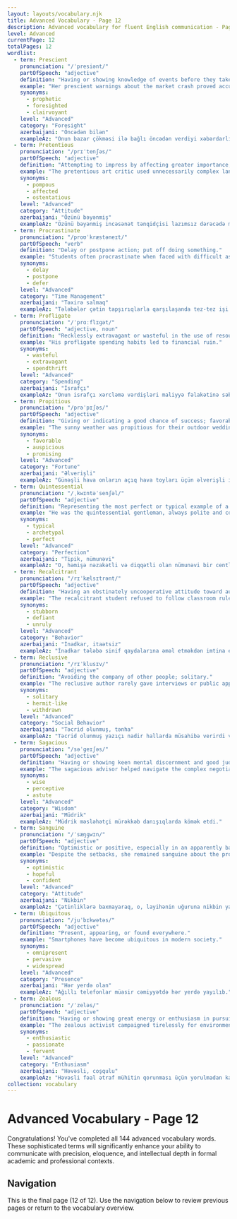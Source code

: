 ```yaml
---
layout: layouts/vocabulary.njk
title: Advanced Vocabulary - Page 12
description: Advanced vocabulary for fluent English communication - Page 12 of 12
level: Advanced
currentPage: 12
totalPages: 12
wordlist: 
  - term: Prescient
    pronunciation: "/ˈpresiənt/"
    partOfSpeech: "adjective"
    definition: "Having or showing knowledge of events before they take place."
    example: "Her prescient warnings about the market crash proved accurate."
    synonyms: 
      - prophetic
      - foresighted
      - clairvoyant
    level: "Advanced"
    category: "Foresight"
    azerbaijani: "Öncədən bilən"
    exampleAz: "Onun bazar çökməsi ilə bağlı öncədən verdiyi xəbərdarlıqlar doğru çıxdı."
  - term: Pretentious
    pronunciation: "/prɪˈtenʃəs/"
    partOfSpeech: "adjective"
    definition: "Attempting to impress by affecting greater importance, talent, culture, etc., than is actually possessed."
    example: "The pretentious art critic used unnecessarily complex language."
    synonyms: 
      - pompous
      - affected
      - ostentatious
    level: "Advanced"
    category: "Attitude"
    azerbaijani: "Özünü bəyənmiş"
    exampleAz: "Özünü bəyənmiş incəsənət tənqidçisi lazımsız dərəcədə mürəkkəb dil işlətdi."
  - term: Procrastinate
    pronunciation: "/proʊˈkræstəneɪt/"
    partOfSpeech: "verb"
    definition: "Delay or postpone action; put off doing something."
    example: "Students often procrastinate when faced with difficult assignments."
    synonyms: 
      - delay
      - postpone
      - defer
    level: "Advanced"
    category: "Time Management"
    azerbaijani: "Təxirə salmaq"
    exampleAz: "Tələbələr çətin tapşırıqlarla qarşılaşanda tez-tez işi təxirə salırlar."
  - term: Profligate
    pronunciation: "/ˈprɑːflɪɡət/"
    partOfSpeech: "adjective, noun"
    definition: "Recklessly extravagant or wasteful in the use of resources."
    example: "His profligate spending habits led to financial ruin."
    synonyms: 
      - wasteful
      - extravagant
      - spendthrift
    level: "Advanced"
    category: "Spending"
    azerbaijani: "İsrafçı"
    exampleAz: "Onun israfçı xərcləmə vərdişləri maliyyə fəlakətinə səbəb oldu."
  - term: Propitious
    pronunciation: "/prəˈpɪʃəs/"
    partOfSpeech: "adjective"
    definition: "Giving or indicating a good chance of success; favorable."
    example: "The sunny weather was propitious for their outdoor wedding."
    synonyms: 
      - favorable
      - auspicious
      - promising
    level: "Advanced"
    category: "Fortune"
    azerbaijani: "Əlverişli"
    exampleAz: "Günəşli hava onların açıq hava toyları üçün əlverişli idi."
  - term: Quintessential
    pronunciation: "/ˌkwɪntəˈsenʃəl/"
    partOfSpeech: "adjective"
    definition: "Representing the most perfect or typical example of a quality or class."
    example: "He was the quintessential gentleman, always polite and considerate."
    synonyms: 
      - typical
      - archetypal
      - perfect
    level: "Advanced"
    category: "Perfection"
    azerbaijani: "Tipik, nümunəvi"
    exampleAz: "O, həmişə nəzakətli və diqqətli olan nümunəvi bir centlmen idi."
  - term: Recalcitrant
    pronunciation: "/rɪˈkælsɪtrənt/"
    partOfSpeech: "adjective"
    definition: "Having an obstinately uncooperative attitude toward authority or discipline."
    example: "The recalcitrant student refused to follow classroom rules."
    synonyms: 
      - stubborn
      - defiant
      - unruly
    level: "Advanced"
    category: "Behavior"
    azerbaijani: "İnadkar, itaətsiz"
    exampleAz: "İnadkar tələbə sinif qaydalarına əməl etməkdən imtina etdi."
  - term: Reclusive
    pronunciation: "/rɪˈklusɪv/"
    partOfSpeech: "adjective"
    definition: "Avoiding the company of other people; solitary."
    example: "The reclusive author rarely gave interviews or public appearances."
    synonyms: 
      - solitary
      - hermit-like
      - withdrawn
    level: "Advanced"
    category: "Social Behavior"
    azerbaijani: "Təcrid olunmuş, tənha"
    exampleAz: "Təcrid olunmuş yazıçı nadir hallarda müsahibə verirdi və ictimaiyyət qarşısına çıxırdı."
  - term: Sagacious
    pronunciation: "/səˈɡeɪʃəs/"
    partOfSpeech: "adjective"
    definition: "Having or showing keen mental discernment and good judgment; wise."
    example: "The sagacious advisor helped navigate the complex negotiations."
    synonyms: 
      - wise
      - perceptive
      - astute
    level: "Advanced"
    category: "Wisdom"
    azerbaijani: "Müdrik"
    exampleAz: "Müdrik məsləhətçi mürəkkəb danışıqlarda kömək etdi."
  - term: Sanguine
    pronunciation: "/ˈsæŋɡwɪn/"
    partOfSpeech: "adjective"
    definition: "Optimistic or positive, especially in an apparently bad or difficult situation."
    example: "Despite the setbacks, she remained sanguine about the project's success."
    synonyms: 
      - optimistic
      - hopeful
      - confident
    level: "Advanced"
    category: "Attitude"
    azerbaijani: "Nikbin"
    exampleAz: "Çətinliklərə baxmayaraq, o, layihənin uğuruna nikbin yanaşdı."
  - term: Ubiquitous
    pronunciation: "/juˈbɪkwətəs/"
    partOfSpeech: "adjective"
    definition: "Present, appearing, or found everywhere."
    example: "Smartphones have become ubiquitous in modern society."
    synonyms: 
      - omnipresent
      - pervasive
      - widespread
    level: "Advanced"
    category: "Presence"
    azerbaijani: "Hər yerdə olan"
    exampleAz: "Ağıllı telefonlar müasir cəmiyyətdə hər yerdə yayılıb."
  - term: Zealous
    pronunciation: "/ˈzeləs/"
    partOfSpeech: "adjective"
    definition: "Having or showing great energy or enthusiasm in pursuit of a cause or objective."
    example: "The zealous activist campaigned tirelessly for environmental protection."
    synonyms: 
      - enthusiastic
      - passionate
      - fervent
    level: "Advanced"
    category: "Enthusiasm"
    azerbaijani: "Həvəsli, coşqulu"
    exampleAz: "Həvəsli fəal ətraf mühitin qorunması üçün yorulmadan kampaniya apardı."
collection: vocabulary
---
```


# Advanced Vocabulary - Page 12

Congratulations! You've completed all 144 advanced vocabulary words. These sophisticated terms will significantly enhance your ability to communicate with precision, eloquence, and intellectual depth in formal academic and professional contexts.

## Navigation
This is the final page (12 of 12). Use the navigation below to review previous pages or return to the vocabulary overview.